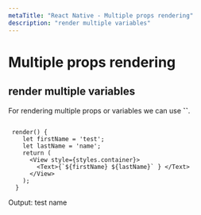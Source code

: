 ```yaml
---
metaTitle: "React Native - Multiple props rendering"
description: "render multiple variables"
---
```


# Multiple props rendering




## render multiple variables


For rendering multiple props or variables we can use **``**.

```

 render() {
    let firstName = 'test';
    let lastName = 'name';
    return (
      <View style={styles.container}>
        <Text>{`${firstName} ${lastName}` } </Text>
      </View>
    );
  }

```

Output:
test name

